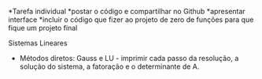 *Tarefa individual
*postar o código e compartilhar no Github
*apresentar interface
*incluir o código que fizer ao projeto de zero de funções para que fique um projeto final

Sistemas Lineares
- Métodos diretos: Gauss e LU - imprimir cada passo da resolução, a solução do sistema, a fatoração e o determinante de A.
